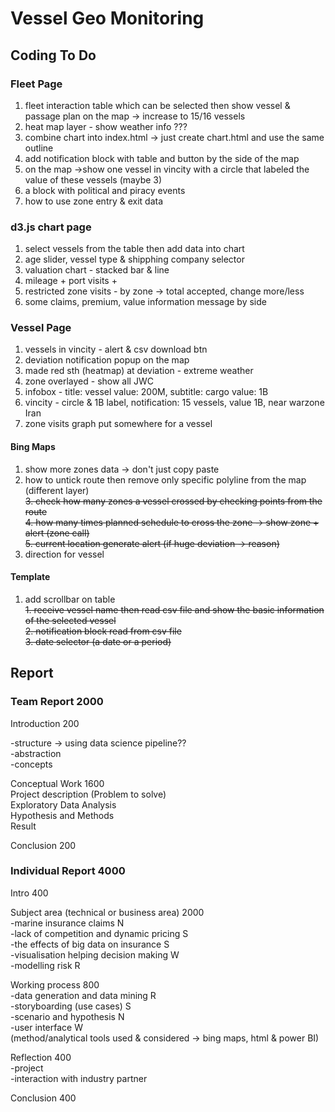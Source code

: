 # Vessel Geo Monitoring

## Coding To Do

### Fleet Page  

1. fleet interaction table which can be selected then show vessel & passage plan on the map -> increase to 15/16 vessels  
2. heat map layer - show weather info ???  
3. combine chart into index.html -> just create chart.html and use the same outline  
4. add notification block with table and button by the side of the map
5. on the map ->show one vessel in vincity with a circle that labeled the value of these vessels (maybe 3)  
6. a block with political and piracy events  
7. how to use zone entry & exit data  

### d3.js chart page

1. select vessels from the table then add data into chart  
2. age slider, vessel type & shipphing company selector  
3. valuation chart - stacked bar & line  
4. mileage + port visits + 
5. restricted zone visits - by zone -> total accepted, change more/less  
6. some claims, premium, value information message by side  

### Vessel Page

1. vessels in vincity - alert & csv download btn  
2. deviation notification popup on the map  
3. made red sth (heatmap) at deviation - extreme weather  
4. zone overlayed - show all JWC
5. infobox - title: vessel value: 200M, subtitle: cargo value: 1B  
6. vincity - circle & 1B label, notification: 15 vessels, value 1B, near warzone Iran  
7. zone visits graph put somewhere for a vessel  

#### Bing Maps  

1. show more zones data -> don't just copy paste  
2. how to untick route then remove only specific polyline from the map (different layer)    
~~3. check how many zones a vessel crossed by checking points from the route~~  
~~4. how many times planned schedule to cross the zone -> show zone + alert (zone call)~~  
~~5. current location generate alert (if huge deviation -> reason)~~  
6. direction for vessel  

#### Template

1. add scrollbar on table  
~~1. receive vessel name then read csv file and show the basic information of the selected vessel~~  
~~2. notification block read from csv file~~  
~~3. date selector (a date or a period)~~  

## Report

### Team Report 2000

Introduction 200  

-structure -> using data science pipeline??  
-abstraction  
-concepts  

Conceptual Work 1600  
Project description (Problem to solve)  
Exploratory Data Analysis  
Hypothesis and Methods  
Result  

Conclusion 200  

### Individual Report 4000

Intro 400  

Subject area (technical or business area) 2000  
  -marine insurance claims N  
  -lack of competition and dynamic pricing S  
  -the effects of big data on insurance S  
  -visualisation helping decision making W   
  -modelling risk R  
  
Working process 800  
  -data generation and data mining R  
  -storyboarding (use cases) S  
  -scenario and hypothesis N  
  -user interface W  
  (method/analytical tools used & considered -> bing maps, html & power BI)  
  
Reflection 400  
  -project  
  -interaction with industry partner  
  
Conclusion 400  
